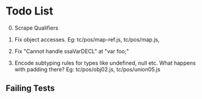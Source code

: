 Todo List
=========

0.  Scrape Qualifiers

1.  Fix object accesses. Eg:
      tc/pos/map-ref.js,
      tc/pos/map.js,


2.  Fix "Cannot handle ssaVarDECL" at "var foo;"

3.  Encode subtyping rules for types like undefined, null etc. 
    What happens with padding there?
    Eg:
      tc/pos/obj02.js,
      tc/pos/union05.js

Failing Tests
-------------


